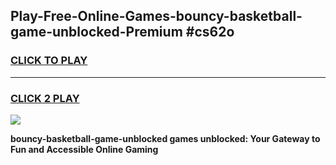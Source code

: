 
## Play-Free-Online-Games-bouncy-basketball-game-unblocked-Premium #cs62o
<h3>
<a href="https://premium.freeplayer.one?title=bouncy-basketball-game-unblocked&ref=8M">CLICK TO PLAY</a></h3>
<hr>

<h3>
<a href="https://premium.freeplayer.one?title=bouncy-basketball-game-unblocked&ref=8M">CLICK 2 PLAY</a>
  
</h3>

<a href="https://premium.freeplayer.one?title=bouncy-basketball-game-unblocked&ref=8M"><img src="https://clearcache.store/games.png"></a>


**bouncy-basketball-game-unblocked games unblocked: Your Gateway to Fun and Accessible Online Gaming**
